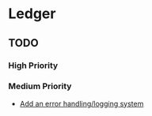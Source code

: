 # Ledger

## TODO

### High Priority

### Medium Priority

- [Add an error handling/logging system](src/server/controller/error.ts)
